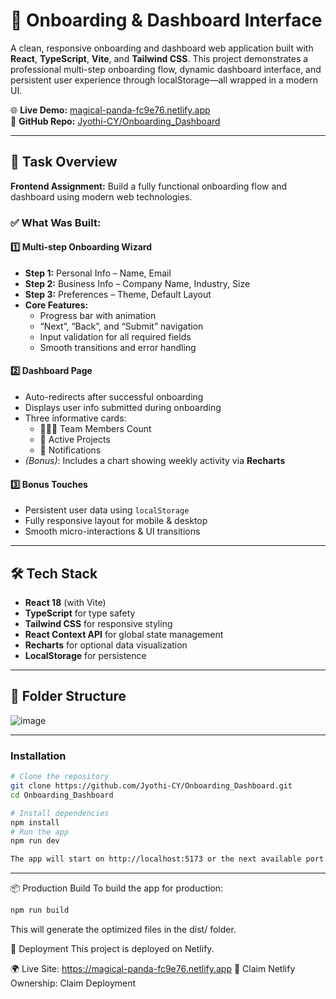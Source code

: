 # 🚀 Onboarding & Dashboard Interface

A clean, responsive onboarding and dashboard web application built with **React**, **TypeScript**, **Vite**, and **Tailwind CSS**. This project demonstrates a professional multi-step onboarding flow, dynamic dashboard interface, and persistent user experience through localStorage—all wrapped in a modern UI.

🌐 **Live Demo:** [magical-panda-fc9e76.netlify.app](https://magical-panda-fc9e76.netlify.app)  
📁 **GitHub Repo:** [Jyothi-CY/Onboarding_Dashboard](https://github.com/Jyothi-CY/Onboarding_Dashboard)

---

## 📝 Task Overview

**Frontend Assignment:** Build a fully functional onboarding flow and dashboard using modern web technologies.

### ✅ What Was Built:

#### 1️⃣ Multi-step Onboarding Wizard
- **Step 1:** Personal Info – Name, Email  
- **Step 2:** Business Info – Company Name, Industry, Size  
- **Step 3:** Preferences – Theme, Default Layout  
- **Core Features:**
  - Progress bar with animation
  - “Next”, “Back”, and “Submit” navigation
  - Input validation for all required fields
  - Smooth transitions and error handling

#### 2️⃣ Dashboard Page
- Auto-redirects after successful onboarding
- Displays user info submitted during onboarding
- Three informative cards:
  - 🧑‍🤝‍🧑 Team Members Count
  - 📂 Active Projects
  - 🔔 Notifications
- *(Bonus)*: Includes a chart showing weekly activity via **Recharts**

#### 3️⃣ Bonus Touches
- Persistent user data using `localStorage`
- Fully responsive layout for mobile & desktop
- Smooth micro-interactions & UI transitions

---

## 🛠️ Tech Stack

- **React 18** (with Vite)
- **TypeScript** for type safety
- **Tailwind CSS** for responsive styling
- **React Context API** for global state management
- **Recharts** for optional data visualization
- **LocalStorage** for persistence

---

## 📁 Folder Structure

![image](https://github.com/user-attachments/assets/bd0559f9-7c10-48cb-9fb4-388f7fbe792a)


---

### Installation

```bash
# Clone the repository
git clone https://github.com/Jyothi-CY/Onboarding_Dashboard.git
cd Onboarding_Dashboard

# Install dependencies
npm install
# Run the app
npm run dev

The app will start on http://localhost:5173 or the next available port.
```

---
📦 Production Build
To build the app for production:
```bash
npm run build
```
This will generate the optimized files in the dist/ folder.

🔗 Deployment
This project is deployed on Netlify.

🌍 Live Site: https://magical-panda-fc9e76.netlify.app
🔐 Claim Netlify Ownership: Claim Deployment
